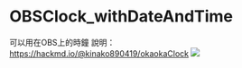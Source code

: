 # OBSClock_withDateAndTime
可以用在OBS上的時鐘
說明：https://hackmd.io/@kinako890419/okaokaClock
![](https://i.imgur.com/d6i0mJ8.png)
